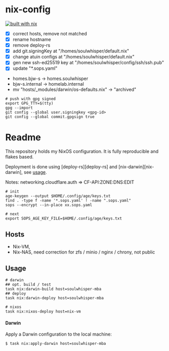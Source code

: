 # nix-config

[![built with nix](https://img.shields.io/badge/built_with_nix-blue?style=for-the-badge&logo=nixos&logoColor=white)](https://builtwithnix.org)

* [X] correct hosts, remove not matched
* [X] rename hostname
* [X] remove deploy-rs
* [X] add git.signingKey at "/homes/soulwhisper/default.nix"
* [X] change atuin configs at "/homes/soulwhisper/default.nix"
* [X] gen new ssh-ed25519 key at "/homes/soulwhisper/config/ssh/ssh.pub"
* [X] update "*.sops.yaml"

* homes.bjw-s -> homes.soulwhisper
* bjw-s.internal -> homelab.internal
* mv "hosts/_modules/darwin/os-defaults.nix" -> "archived"

```shell
# push with gpg signed
export GPG_TTY=$(tty)
gpg --import 
git config --global user.signingkey <gpg-id>
git config --global commit.gpgsign true

```

# Readme

This repository holds my NixOS configuration. It is fully reproducible and flakes based.

Deployment is done using [deploy-rs][deploy-rs] and [nix-darwin][nix-darwin], see [usage](#usage).

Notes: networking.cloudflare.auth => CF-API:ZONE:DNS:EDIT

```
# init
age-keygen --output $HOME/.config/age/keys.txt
find . -type f -name '*.sops.yaml' ! -name ".sops.yaml"
sops --encrypt --in-place xx.sops.yaml

# next
export SOPS_AGE_KEY_FILE=$HOME/.config/age/keys.txt
```

## Hosts

- Nix-VM,
- Nix-NAS, need correction for zfs / minio / nginx / chrony, not public

## Usage

```shell
# darwin
## opt. build / test
task nix:darwin-build host=soulwhisper-mba
## deploy
task nix:darwin-deploy host=soulwhisper-mba

# nixos
task nix:nixos-deploy host=nix-vm
```

#### Darwin

Apply a Darwin configuration to the local machine:

```console
$ task nix:apply-darwin host=soulwhisper-mba
```
